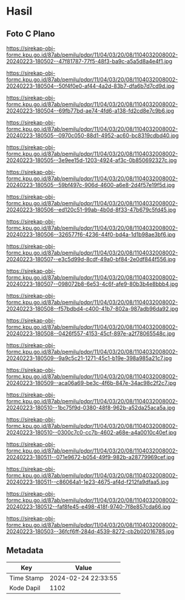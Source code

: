 # Hasil

## Foto C Plano

https://sirekap-obj-formc.kpu.go.id/87ab/pemilu/pdpr/11/04/03/20/08/1104032008002-20240223-180502--47f81787-77f5-48f3-ba9c-a5a5d8a4e4f1.jpg

https://sirekap-obj-formc.kpu.go.id/87ab/pemilu/pdpr/11/04/03/20/08/1104032008002-20240223-180504--50f4f0e0-af44-4a2d-83b7-dfa6b7d7cd9d.jpg

https://sirekap-obj-formc.kpu.go.id/87ab/pemilu/pdpr/11/04/03/20/08/1104032008002-20240223-180504--69fb77bd-ae74-4fd6-a138-fd2cd8e7c9b6.jpg

https://sirekap-obj-formc.kpu.go.id/87ab/pemilu/pdpr/11/04/03/20/08/1104032008002-20240223-180505--0970c050-88d1-4952-ac60-bc8319cdbd40.jpg

https://sirekap-obj-formc.kpu.go.id/87ab/pemilu/pdpr/11/04/03/20/08/1104032008002-20240223-180505--3e9ee15d-1203-4924-af3c-0b850692327c.jpg

https://sirekap-obj-formc.kpu.go.id/87ab/pemilu/pdpr/11/04/03/20/08/1104032008002-20240223-180505--59bf497c-906d-4600-a6e8-2d4f57e19f5d.jpg

https://sirekap-obj-formc.kpu.go.id/87ab/pemilu/pdpr/11/04/03/20/08/1104032008002-20240223-180506--ed120c51-99ab-4b0d-8f33-47b679c5fd45.jpg

https://sirekap-obj-formc.kpu.go.id/87ab/pemilu/pdpr/11/04/03/20/08/1104032008002-20240223-180506--326577f6-4236-44f0-bd4a-1d1b98ae3bf6.jpg

https://sirekap-obj-formc.kpu.go.id/87ab/pemilu/pdpr/11/04/03/20/08/1104032008002-20240223-180507--e3c5d99d-8cdf-49a0-bf84-2e0df844f556.jpg

https://sirekap-obj-formc.kpu.go.id/87ab/pemilu/pdpr/11/04/03/20/08/1104032008002-20240223-180507--098072b8-6e53-4c6f-afe9-80b3b4e8bbb4.jpg

https://sirekap-obj-formc.kpu.go.id/87ab/pemilu/pdpr/11/04/03/20/08/1104032008002-20240223-180508--f57bdbd4-c400-41b7-802a-987adb96da92.jpg

https://sirekap-obj-formc.kpu.go.id/87ab/pemilu/pdpr/11/04/03/20/08/1104032008002-20240223-180508--0426f557-4153-45cf-897e-a2f78065548c.jpg

https://sirekap-obj-formc.kpu.go.id/87ab/pemilu/pdpr/11/04/03/20/08/1104032008002-20240223-180509--9a9c5c21-1271-45c1-b19e-398a985a21c7.jpg

https://sirekap-obj-formc.kpu.go.id/87ab/pemilu/pdpr/11/04/03/20/08/1104032008002-20240223-180509--aca06a69-be3c-4f6b-847e-34ac98c2f2c7.jpg

https://sirekap-obj-formc.kpu.go.id/87ab/pemilu/pdpr/11/04/03/20/08/1104032008002-20240223-180510--1bc75f9d-0380-48f8-962b-a52da25aca5a.jpg

https://sirekap-obj-formc.kpu.go.id/87ab/pemilu/pdpr/11/04/03/20/08/1104032008002-20240223-180510--0300c7c0-cc7b-4602-a68e-a4a0010c40ef.jpg

https://sirekap-obj-formc.kpu.go.id/87ab/pemilu/pdpr/11/04/03/20/08/1104032008002-20240223-180511--071e9672-b054-49f9-982b-a28779969cef.jpg

https://sirekap-obj-formc.kpu.go.id/87ab/pemilu/pdpr/11/04/03/20/08/1104032008002-20240223-180511--c86064a1-1e23-4675-af4d-f212fa9dfaa5.jpg

https://sirekap-obj-formc.kpu.go.id/87ab/pemilu/pdpr/11/04/03/20/08/1104032008002-20240223-180512--faf8fe45-e498-418f-9740-7f8e857cda66.jpg

https://sirekap-obj-formc.kpu.go.id/87ab/pemilu/pdpr/11/04/03/20/08/1104032008002-20240223-180503--36fcf6ff-284d-4539-8272-cb2b02016785.jpg


## Metadata

| Key        | Value               |
| ---------- | ------------------- |
| Time Stamp | 2024-02-24 22:33:55 |
| Kode Dapil | 1102                |



